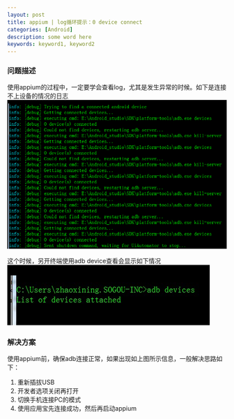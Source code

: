```yaml
---
layout: post
title: appium | log循环提示：0 device connect
categories: [Android]
description: some word here
keywords: keyword1, keyword2
---
```


### 问题描述
使用appium的过程中，一定要学会查看log，尤其是发生异常的时候。如下是连接不上设备的情况的日志
![2018-6-21-1](/images/2018-6-21-1.png)

这个时候，另开终端使用adb device查看会显示如下情况
![2018-6-21-2](/images/2018-6-21-2.png)

### 解决方案
使用appium前，确保adb连接正常，如果出现如上图所示信息，一般解决思路如下：
1. 重新插拔USB
2. 开发者选项关闭再打开
3. 切换手机连接PC的模式
4. 使用应用宝先连接成功，然后再启动appium
